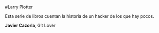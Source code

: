 #Larry Plotter

Esta serie de libros cuentan la historia de un hacker de los que hay pocos.

**Javier Cazorla**, Git Lover
